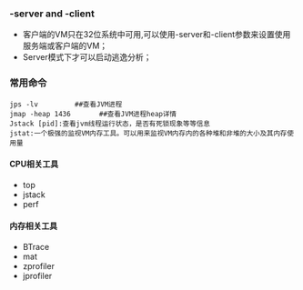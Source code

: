 ### -server and -client

* 客户端的VM只在32位系统中可用,可以使用-server和-client参数来设置使用服务端或客户端的VM；
* Server模式下才可以启动逃逸分析；

### 常用命令

```
jps -lv         ##查看JVM进程
jmap -heap 1436       ##查看JVM进程heap详情
Jstack [pid]:查看jvm线程运行状态，是否有死锁现象等等信息
jstat:一个极强的监视VM内存工具。可以用来监视VM内存内的各种堆和非堆的大小及其内存使用量
```

#### CPU相关工具

* top
* jstack
* perf

#### 

#### 

#### 内存相关工具

* BTrace
* mat
* zprofiler
* jprofiler



